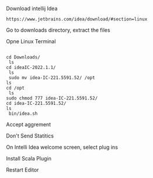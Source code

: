 Download intellij Idea

```
https://www.jetbrains.com/idea/download/#section=linux
````

Go to downloads directory, extract the files

Opne Linux Terminal

```

cd Downloads/
 ls
cd ideaIC-2022.1.1/
 ls
 sudo mv idea-IC-221.5591.52/ /opt
ls
cd /opt
 ls
sudo chmod 777 idea-IC-221.5591.52/
cd idea-IC-221.5591.52/
ls
 bin/idea.sh 
```

Accept aggrement

Don't Send Statitics

On Intelli Idea welcome screen, select plug ins

Install Scala Plugin

Restart Editor
